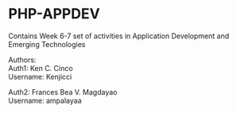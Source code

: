 # PHP-APPDEV
Contains Week 6-7 set of activities in Application Development and Emerging Technologies  

Authors:  
Auth1: Ken C. Cinco  
Username: Kenjicci  


Auth2: Frances Bea V. Magdayao  
Username: ampalayaa  